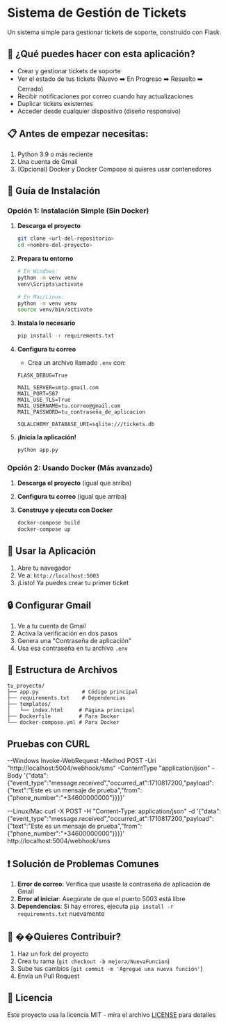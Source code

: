 # Sistema de Gestión de Tickets

Un sistema simple para gestionar tickets de soporte, construido con Flask.

## 🚀 ¿Qué puedes hacer con esta aplicación?

- Crear y gestionar tickets de soporte
- Ver el estado de tus tickets (Nuevo ➡️ En Progreso ➡️ Resuelto ➡️ Cerrado)
- Recibir notificaciones por correo cuando hay actualizaciones
- Duplicar tickets existentes
- Acceder desde cualquier dispositivo (diseño responsivo)

## 📋 Antes de empezar necesitas:

1. Python 3.9 o más reciente
2. Una cuenta de Gmail
3. (Opcional) Docker y Docker Compose si quieres usar contenedores

## 🔧 Guía de Instalación

### Opción 1: Instalación Simple (Sin Docker)

1. **Descarga el proyecto**
   ```bash
   git clone <url-del-repositorio>
   cd <nombre-del-proyecto>
   ```

2. **Prepara tu entorno**
   ```bash
   # En Windows:
   python -m venv venv
   venv\Scripts\activate

   # En Mac/Linux:
   python -m venv venv
   source venv/bin/activate
   ```

3. **Instala lo necesario**
   ```bash
   pip install -r requirements.txt
   ```

4. **Configura tu correo**
   - Crea un archivo llamado `.env` con:
   ```env
   FLASK_DEBUG=True
   
   MAIL_SERVER=smtp.gmail.com
   MAIL_PORT=587
   MAIL_USE_TLS=True
   MAIL_USERNAME=tu.correo@gmail.com
   MAIL_PASSWORD=tu_contraseña_de_aplicacion
  
   SQLALCHEMY_DATABASE_URI=sqlite:///tickets.db
   ```

5. **¡Inicia la aplicación!**
   ```bash
   python app.py
   ```

### Opción 2: Usando Docker (Más avanzado)

1. **Descarga el proyecto** (igual que arriba)

2. **Configura tu correo** (igual que arriba)

3. **Construye y ejecuta con Docker**
   ```bash
   docker-compose build
   docker-compose up
   ```

## 📱 Usar la Aplicación

1. Abre tu navegador
2. Ve a: `http://localhost:5003`
3. ¡Listo! Ya puedes crear tu primer ticket

## 🔒 Configurar Gmail

1. Ve a tu cuenta de Gmail
2. Activa la verificación en dos pasos
3. Genera una "Contraseña de aplicación"
4. Usa esa contraseña en tu archivo `.env`

## 📁 Estructura de Archivos

```
tu_proyecto/
├── app.py              # Código principal
├── requirements.txt    # Dependencias
├── templates/         
│   └── index.html     # Página principal
├── Dockerfile         # Para Docker
└── docker-compose.yml # Para Docker
```

## Pruebas con CURL
--Windows 
Invoke-WebRequest -Method POST -Uri "http://localhost:5004/webhook/sms" -ContentType "application/json" -Body '{"data":{"event_type":"message.received","occurred_at":1710817200,"payload":{"text":"Este es un mensaje de prueba","from":{"phone_number":"+34600000000"}}}}'

--Linux/Mac
curl -X POST -H "Content-Type: application/json" -d '{"data":{"event_type":"message.received","occurred_at":1710817200,"payload":{"text":"Este es un mensaje de prueba","from":{"phone_number":"+34600000000"}}}}' http://localhost:5004/webhook/sms



## ❗ Solución de Problemas Comunes

1. **Error de correo**: Verifica que usaste la contraseña de aplicación de Gmail
2. **Error al iniciar**: Asegúrate de que el puerto 5003 está libre
3. **Dependencias**: Si hay errores, ejecuta `pip install -r requirements.txt` nuevamente

## 🤝 ��Quieres Contribuir?

1. Haz un fork del proyecto
2. Crea tu rama (`git checkout -b mejora/NuevaFuncion`)
3. Sube tus cambios (`git commit -m 'Agregué una nueva función'`)
4. Envía un Pull Request

## 📄 Licencia

Este proyecto usa la licencia MIT - mira el archivo [LICENSE](LICENSE) para detalles